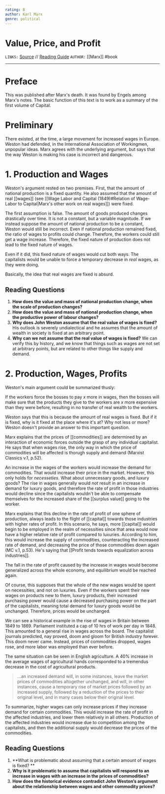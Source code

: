 ```yaml
---
rating: B
author: Karl Marx
genre: political
---
```

# Value, Price, and Profit
`LINKS:` [Source](https://www.marxists.org/archive/marx/works/1865/value-price-profit/) // [Reading Guide](https://www.socialist.net/value-price-and-profit-a-reading-guide.htm)
`AUTHOR:`  [[Marx]]
  #book

---
# Preface
This was published after Marx's death. It was found by Engels among Marx's notes. The basic function of this text is to work as a summary of the first volume of Capital. 

 # Preliminary
There existed, at the time, a large movement for increased wages in Europe. Weston had defended, in the International Association of Workingmen, unpopular ideas. Marx agrees with the underlying argument, but says that the way Weston is making his case is incorrect and dangerous. 

# 1. Production and Wages
Weston's argument rested on two premises. First, that the amount of national production is a fixed quantity. He also assumed that the amount of real [[wages]] (see [[Wage Labor and Capital (1849)#Relation of Wage-Labor to Capital|Marx's other work on real wages]]) were fixed.

The first assumption is false. The amount of goods produced changes drastically over time. It is not a constant, but a variable magnitude. If we instead suppose the amount of national production to be a constant, Weston would still be incorrect. Even if national production remained fixed, the ratio of wages to profits could change. Therefore, the workers could still get a wage increase. Therefore, the fixed nature of production does not lead to the fixed nature of wages. 

Even if it did, this fixed nature of wages would cut both ways. The capitalists would be unable to force a temporary decrease in *real* wages, as they were doing. 

Basically, the idea that real wages are fixed is absurd. 

## Reading Questions
1. **How does the value and mass of national production change, when the scale of production changes?**
2. **How does the value and mass of national production change, when the productive power of labour changes?**
3. **Why does John Weston assume that the real value of wages is fixed?** His outlook is severely undialectical and he assumes that the amount of wealth in society is fixed at an arbitrary point. 
4. **Why can we not assume that the real value of wages is fixed?** We can verify this by history, and we know that things such as wages are not set at arbitrary points, but are related to other things like supply and demand. 

# 2. Production, Wages, Profits
Weston's main argument could be summarized thusly:

If the workers force the bosses to pay *x* more in wages, then the bosses will make sure that the products they give to the workers are *x* more expensive than they were before, resulting in no transfer of real wealth to the workers. 

Weston says that this is because the amount of real wages is fixed. But if it is fixed, why is it fixed at the place where it's at? Why not less or more? Weston doesn't provide an answer to this important question. 

Marx explains that the prices of [[commodities]] are determined by an interaction of economic forces outside the grasp of any individual capitalist. He says that when wages rise, the only way in which the price of commodities will be affected is thorugh supply and demand (Marxist Classics v.1, p.52). 

An increase in the wages of the workers would increase the demand for commodities. That would increase their price in the market. However, this only holds for *necesseties*. What about unnecessary goods, and luxury goods? The rise in wages generally would *not* result in an increase in demand for luxury goods, and therefore the rate of profit in those industries would decline since the capitalists wouldn't be able to compensate themselves for the increased share of the [[surplus value]] going to the worker. 

Marx explains that this decline in the rate of profit of one sphere of production, always leads to the flight of [[capital]] towards those industries with higher rates of profit. In this scenario, he says, more [[capital]] would begin to be employed in the realm of necessities since that area would now have a higher relative rate of profit compared to luxuries. According to him, this would increase the supply of commodities, counteracting the increased rate of demand, and decreasing the price of those commodities down again (MC v.1, p.53). He's saying that [[Profit tends towards equalization across industries]]. 

The fall in the rate of profit caused by the increase in wages would become generalized across the whole economy, and equilibrium would be reached again. 

Of course, this supposes that the whole of the new wages would be spent on necessities, and not on luxuries. Even if the workers spent their new wages on products new to them, luxury products, their increased purchasing power would cause a decreased purchasing power on the part of the capitalists, meaning total demand for luxury goods would be unchanged. Therefore, prices would be unchanged. 

We can see a historical example in the rise of wages in Britain between 1849 to 1869. Parliament instituted a cap of 10 hrs of work per day in 1848. This amounted to a general rise in wages across the board. The capitalist journals predicted, nay proved, doom and gloom for British industry forever. This doom never came. Instead, prices of commodities dropped, wages rose, and more labor was employed than ever before. 

The same situation can be seen in English agriculture. A 40% increase in the average wages of agricultural hands corresponded to a tremendus decrease in the cost of agricultural products. 

>...an increased demand will, in some instances, leave the market prices of commodities altogether unchanged, and will, in other instances, cause a temporary rise of market prices followed by an increased supply, followed by a reduction of the prices to their original level, and in many cases below their original level.

To summarize, higher wages can only increase prices if they increase demand for certain commodities. This would increase the rate of profit in the affected industries, and lower them relatively in all others. Production of the affected industries would increase due to competition among the capitalists, and then the additional supply would decrease the prices of the commodities. 

## Reading Questions
1. **What is problematic about assuming that a certain amount of wages is fixed? **
2. **Why is it problematic to assume that capitalists will respond to an increase in wages with an increase in the prices of commodities?**
3. **How does the historical evidence contradict John Weston’s argument about the relationship between wages and other commodity prices?**